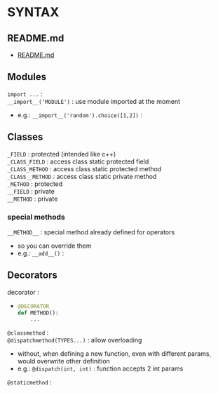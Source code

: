 # SYNTAX

## README.md  
*	[README.md](./README.md)  

## Modules
`import ...` :  
`__import__('MODULE')` : use module imported at the moment  
*	e.g.: `__import__('random').choice([1,2])` :  

## Classes

`_FIELD` : protected (intended like c++)  
`_CLASS_FIELD` : access class static protected field  
`_CLASS_METHOD` : access class static protected method  
`_CLASS__METHOD` : access class static private method  
`_METHOD` : protected  
`__FIELD` : private  
`__METHOD` : private  

### special methods

`__METHOD__` : special method already defined for operators
*	so you can override them
*	e.g.: `__add__()` : 

## Decorators

decorator : 
*	```py
	@DECORATOR
	def METHOD():
		...
	```

`@classmethod` :   
`@dispatchmethod(TYPES...)` : allow overloading  
*	without, when defining a new function, even with different params, would overwrite other definition
*	e.g.: `@dispatch(int, int)` : function accepts 2 int params

`@staticmethod` :   